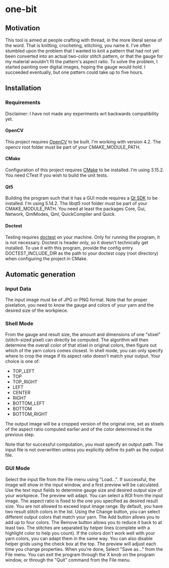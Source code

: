 # one-bit

## Motivation
This tool is aimed at people crafting with thread, in the more literal sense of the word. That is knitting, crocheting, stitching, you name it. 
I've often stumbled upon the problem that I wanted to knit a pattern that had not yet been converted into an actual two-color stitch pattern, or that the gauge for my material wouldn't fit the pattern's aspect ratio.
To solve the problem, I started painting over digital images, hoping the gauge would hold. I succeeded eventually, but one pattern could take up to five hours.

## Installation

### Requirements
Disclaimer: I have not made any experiments wrt backwards compatibility yet. 
#### OpenCV
This project requires [OpenCV](https://opencv.org/releases/) to be built. I'm working with version 4.2.
The opencv root folder must be part of your CMAKE_MODULE_PATH. 
#### CMake
Configuration of this project requires [CMake](https://cmake.org/download/) to be installed. I'm using 3.15.2. You need CTest if you wish to build the unit tests.
#### Qt5
Building the program such that it has a GUI mode requires a [Qt SDK](https://www.qt.io/download) to be installed. I'm using 5.14.2.
The libqt5 root folder must be part of your CMAKE_MODULE_PATH. You need at least the packages Core, Gui, Network, QmlModes, Qml, QuickCompiler and Quick.
#### Doctest
Testing requires [doctest](https://github.com/onqtam/doctest) on your machine. Only for running the program, it is not necessary.
Doctest is header only, so it doesn't technically get installed. To use it with this program, provide the config entry DOCTEST_INCLUDE_DIR as the path to your doctest copy (root directory) when configuring the project in CMake.

## Automatic generation

### Input Data
The input image must be of JPG or PNG format. Note that for proper pixelation, you need to know the gauge and colors of your yarn and the desired size of the workpiece. 

### Shell Mode
From the gauge and result size, the amount and dimensions of one "stixel" (stitch-sized pixel) can directly be computed. 
The algorithm will then determine the overall color of that stixel in original colors, then figure out which of the yarn colors comes closest. 
In shell mode, you can only specify where to crop the image if its aspect ratio doesn't match your output. Your choice is one of:
* TOP_LEFT
* TOP
* TOP_RIGHT
* LEFT
* CENTER
* RIGHT
* BOTTOM_LEFT
* BOTTOM
* BOTTOM_RIGHT

The output image will be a cropped version of the original one, set as stixels of the aspect ratio computed earlier and of the color determined in the previous step. 

Note that for successful computation, you must specify an output path. The input file is not overwritten unless you explicitly define its path as the output file. 

### GUI Mode
Select the input file from the File menu using "Load...". If successful, the image will show in the input window, and a first preview will be calculated.
Use the text input fields to determine gauge size and desired output size of your workpiece. The preview will adapt.
You can select a ROI from the input image. The aspect ratio is fixed to the one you specified as desired result size. You are not allowed to exceed input image range.
By default, you have two result stitch colors in the list. Using the Change button, you can select different output colors that match your yarn. The Add button allows you to add up to four colors. The Remove button allows you to reduce it back to at least two. 
The stitches are separated by helper lines (complete with a highlight color to help you count). If the colors don't work well with your yarn colors, you can adapt them in the same way. You can also disable helper grids using the check box at the top.
The preview will adjust each time you change properties. When you're done, Select "Save as..." from the File menu.
You can exit the program through the X knob on the program window, or through the "Quit" command from the File menu.